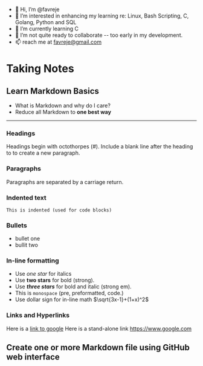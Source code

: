 - 👋 Hi, I’m @favreje
- 👀 I’m interested in enhancing my learning re: Linux, Bash Scripting, C, Golang, Python and SQL
- 🌱 I’m currently learning C
- 💞️ I’m not quite ready to collaborate -- too early in my development.
- 📫 reach me at favreje@gmail.com

<!---
favreje/favreje is a ✨ special ✨ repository because its `README.md` (this file) appears on your GitHub profile.
You can click the Preview link to take a look at your changes.
--->


# Taking Notes


## Learn Markdown Basics

* What is Markdown and why do I care?
* Reduce all Markdown to **one best way**
----

### Headings
Headings begin with octothorpes (#). Include a blank line after the heading to to
create a new paragraph.

### Paragraphs
Paragraphs are separated by a carriage return.

### Indented text
```
This is indented (used for code blocks)
```

### Bullets
* bullet one
* bullit two

### In-line formatting
* Use *one star* for italics
* Use **two stars** for bold (strong).
* Use ***three stars*** for bold and italic (strong em).
* This is `monospace` (pre, preformatted, code.)
* Use dollar sign for in-line math $\sqrt{3x-1}+(1+x)^2$


### Links and Hyperlinks

Here is a [link to google](https://www.google.com)
Here is a stand-alone link
<https://www.google.com>





## Create one or more Markdown file using GitHub web interface
